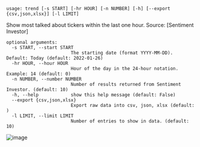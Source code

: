 ```
usage: trend [-s START] [-hr HOUR] [-n NUMBER] [-h] [--export {csv,json,xlsx}] [-l LIMIT]

```

Show most talked about tickers within the last one hour. Source: [Sentiment Investor]

```
optional arguments:
  -s START, --start START
                        The starting date (format YYYY-MM-DD). Default: Today (default: 2022-01-26)
  -hr HOUR, --hour HOUR
                        Hour of the day in the 24-hour notation. Example: 14 (default: 0)
  -n NUMBER, --number NUMBER
                        Number of results returned from Sentiment Investor. (default: 10)
  -h, --help            show this help message (default: False)
  --export {csv,json,xlsx}
                        Export raw data into csv, json, xlsx (default: )
  -l LIMIT, --limit LIMIT
                        Number of entries to show in data. (default: 10)
```
![image](https://user-images.githubusercontent.com/40023817/151354698-dc5eb7ab-46c4-4c98-882b-2c9607659b7d.png)
